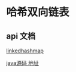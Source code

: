 # 哈希双向链表

## api 文档
[linkedhashmap](http://itmyhome.com/java-api/java/util/LinkedHashMap.html)

[java源码 地址](https://android.googlesource.com/platform/frameworks/base/+/master/core/java/android/util/LruCache.java)